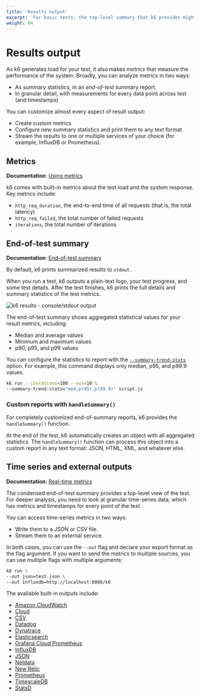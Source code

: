 ```yaml
---
title: 'Results output'
excerpt: 'For basic tests, the top-level summary that k6 provides might be enough. For detailed analysis, you can stream all data your test outputs to an external source.'
weight: 04
---
```


# Results output

As k6 generates load for your test, it also makes _metrics_ that measure the performance of the system.
Broadly, you can analyze metrics in two ways:

- As summary statistics, in an _end-of-test_ summary report.
- In granular detail, with measurements for every data point across test (and timestamps)

You can customize almost every aspect of result output:

- Create custom metrics
- Configure new summary statistics and print them to any text format.
- Stream the results to one or multiple services of your choice (for example, InfluxDB or Prometheus).

## Metrics

**Documentation**: [Using metrics](/docs/k6/<K6_VERSION>/using-k6/metrics)

k6 comes with built-in metrics about the test load and the system response.
Key metrics include:

- `http_req_duration`, the end-to-end time of all requests (that is, the total latency)
- `http_req_failed`, the total number of failed requests
- `iterations`, the total number of iterations

## End-of-test summary

**Documentation**: [End-of-test summary](/docs/k6/<K6_VERSION>/results-output/end-of-test)

By default, k6 prints summarized results to `stdout`.

When you run a test, k6 outputs a plain-text logo, your test progress, and some test details.
After the test finishes, k6 prints the full details and summary statistics of the test metrics.

![k6 results - console/stdout output](/media/docs/k6-oss/k6-results-stdout.png)

The end-of-test summary shows aggregated statistical values for your result metrics, including:

- Median and average values
- Minimum and maximum values
- p90, p95, and p99 values

You can configure the statistics to report with the [`--summary-trend-stats`](/docs/k6/<K6_VERSION>/using-k6/k6-options/reference#summary-trend-stats) option.
For example, this command displays only median, p95, and p99.9 values.

```sh
k6 run --iterations=100 --vus=10 \
--summary-trend-stats="med,p(95),p(99.9)" script.js
```

### Custom reports with `handleSummary()`

For completely customized end-of-summary reports, k6 provides the `handleSummary()` function.

At the end of the test, k6 automatically creates an object with all aggregated statistics.
The `handleSummary()` function can process this object into a custom report in any text format: JSON, HTML, XML, and whatever else.

## Time series and external outputs

**Documentation**: [Real-time metrics](/docs/k6/<K6_VERSION>/results-output/real-time)

The condensed end-of-test summary provides a top-level view of the test.
For deeper analysis, you need to look at granular time-series data,
which has metrics and timestamps for every point of the test.

You can access time-series metrics in two ways:

- Write them to a JSON or CSV file.
- Stream them to an external service.

In both cases, you can use the `--out` flag and declare your export format as the flag argument.
If you want to send the metrics to multiple sources, you can use multiple flags with multiple arguments:

```sh
k6 run \
--out json=test.json \
--out influxdb=http://localhost:8086/k6
```

The available built-in outputs include:

<Glossary>

- [Amazon CloudWatch](/docs/k6/<K6_VERSION>/results-output/real-time/amazon-cloudwatch)
- [Cloud](/docs/k6/<K6_VERSION>/results-output/real-time/cloud)
- [CSV](/docs/k6/<K6_VERSION>/results-output/real-time/csv)
- [Datadog](/docs/k6/<K6_VERSION>/results-output/real-time/datadog)
- [Dynatrace](/docs/k6/<K6_VERSION>/results-output/real-time/dynatrace)
- [Elasticsearch](/docs/k6/<K6_VERSION>/results-output/real-time/elasticsearch)
- [Grafana Cloud Prometheus](/docs/k6/<K6_VERSION>/results-output/real-time/grafana-cloud-prometheus)
- [InfluxDB](/docs/k6/<K6_VERSION>/results-output/real-time/influxdb)
- [JSON](/docs/k6/<K6_VERSION>/results-output/real-time/json)
- [Netdata](/docs/k6/<K6_VERSION>/results-output/real-time/netdata)
- [New Relic](/docs/k6/<K6_VERSION>/results-output/real-time/newrelic)
- [Prometheus](/docs/k6/<K6_VERSION>/results-output/real-time/prometheus-remote-write)
- [TimescaleDB](/docs/k6/<K6_VERSION>/results-output/real-time/timescaledb) 
- [StatsD](/docs/k6/<K6_VERSION>/results-output/real-time/statsd)

</Glossary>
